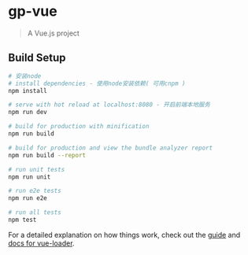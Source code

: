 # gp-vue

> A Vue.js project

## Build Setup

``` bash
# 安装node
# install dependencies - 使用node安装依赖( 可用cnpm )
npm install

# serve with hot reload at localhost:8080 - 开启前端本地服务
npm run dev

# build for production with minification
npm run build

# build for production and view the bundle analyzer report
npm run build --report

# run unit tests
npm run unit

# run e2e tests
npm run e2e

# run all tests
npm test
```

For a detailed explanation on how things work, check out the [guide](http://vuejs-templates.github.io/webpack/) and [docs for vue-loader](http://vuejs.github.io/vue-loader).

